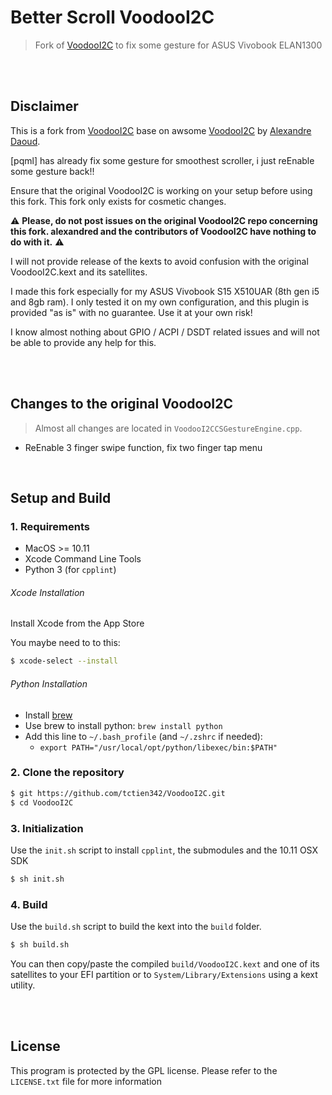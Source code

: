 # Better Scroll VoodooI2C
> Fork of [VoodooI2C](https://github.com/pqml/VoodooI2C) to fix some gesture for ASUS Vivobook ELAN1300

<br><br>

## Disclaimer
This is a fork from [VoodooI2C](https://github.com/pqml/VoodooI2C) base on awsome [VoodooI2C](https://github.com/alexandred/VoodooI2C/tree/master/VoodooI2C) by [Alexandre Daoud](https://github.com/alexandred).

[pqml] has already fix some gesture for smoothest scroller, i just reEnable some gesture back!!

Ensure that the original VoodooI2C is working on your setup before using this fork. This fork only exists for cosmetic changes.

:warning: __Please, do not post issues on the original VoodooI2C repo concerning this fork. alexandred and the contributors of VoodooI2C have nothing to do with it.__ :warning:

I will not provide release of the kexts to avoid confusion with the original VoodooI2C.kext and its satellites.

I made this fork especially for my ASUS Vivobook S15 X510UAR (8th gen i5 and 8gb ram).
I only tested it on my own configuration, and this plugin is provided "as is" with no guarantee. Use it at your own risk!

I know almost nothing about GPIO / ACPI / DSDT related issues and will not be able to provide any help for this.

<br><br>

## Changes to the original VoodooI2C

> Almost all changes are located in `VoodooI2CCSGestureEngine.cpp`.

- ReEnable 3 finger swipe function, fix two finger tap menu

<br>

## Setup and Build

### 1. Requirements
- MacOS >= 10.11
- Xcode Command Line Tools
- Python 3 (for `cpplint`)

###### Xcode Installation

Install Xcode from the App Store

You maybe need to to this:

```sh
$ xcode-select --install
```

###### Python Installation

- Install [brew](https://brew.sh/)
- Use brew to install python: `brew install python`
- Add this line to `~/.bash_profile` (and `~/.zshrc` if needed):
  - `export PATH="/usr/local/opt/python/libexec/bin:$PATH"`


### 2. Clone the repository

```sh
$ git https://github.com/tctien342/VoodooI2C.git
$ cd VoodooI2C
```

### 3. Initialization

Use the `init.sh` script to install `cpplint`, the submodules and the 10.11 OSX SDK

```sh
$ sh init.sh
```

### 4. Build

Use the `build.sh` script to build the kext into the `build` folder.

```sh
$ sh build.sh
```

You can then copy/paste the compiled `build/VoodooI2C.kext` and one of its satellites to your EFI partition or to `System/Library/Extensions` using a kext utility. 

<br><br>

## License

This program is protected by the GPL license. Please refer to the `LICENSE.txt` file for more information
